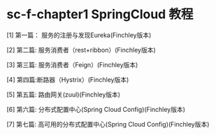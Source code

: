 # sc-f-chapter1 SpringCloud 教程 

[1] 第一篇： 服务的注册与发现Eureka(Finchley版本)

[2] 第二篇: 服务消费者（rest+ribbon）(Finchley版本)

[3] 第三篇: 服务消费者（Feign）(Finchley版本)

[4] 第四篇:断路器（Hystrix）(Finchley版本)

[5] 第五篇: 路由网关(zuul)(Finchley版本)

[6] 第六篇: 分布式配置中心(Spring Cloud Config)(Finchley版本)

[7] 第七篇: 高可用的分布式配置中心(Spring Cloud Config)(Finchley版本)